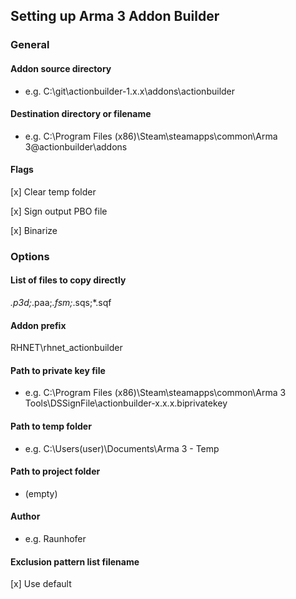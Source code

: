 ## Setting up Arma 3 Addon Builder

### General

#### Addon source directory
- e.g. C:\git\actionbuilder-1.x.x\addons\actionbuilder

#### Destination directory or filename
- e.g. C:\Program Files (x86)\Steam\steamapps\common\Arma 3\@actionbuilder\addons

#### Flags
[x] Clear temp folder

[x] Sign output PBO file

[x] Binarize

### Options

#### List of files to copy directly
*.p3d;*.paa;*.fsm;*.sqs;*.sqf

#### Addon prefix
RHNET\rhnet_actionbuilder

#### Path to private key file
- e.g. C:\Program Files (x86)\Steam\steamapps\common\Arma 3 Tools\DSSignFile\actionbuilder-x.x.x.biprivatekey

#### Path to temp folder
- e.g. C:\Users\(user)\Documents\Arma 3 - Temp

#### Path to project folder
- (empty)

#### Author
- e.g. Raunhofer

#### Exclusion pattern list filename
[x] Use default